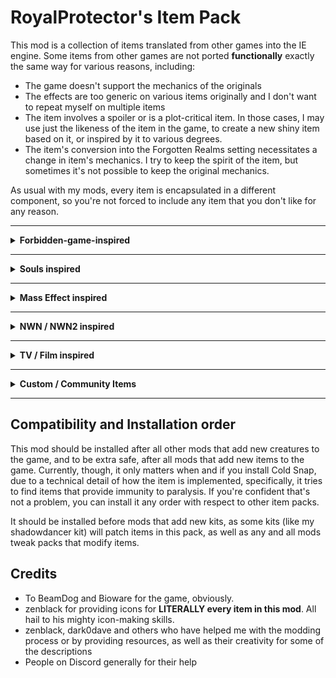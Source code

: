 # RoyalProtector's Item Pack

This mod is a collection of items translated from other games into the IE engine. Some items from other games are not ported **functionally** exactly the same way for various reasons, including:

- The game doesn't support the mechanics of the originals
- The effects are too generic on various items originally and I don't want to repeat myself on multiple items
- The item involves a spoiler or is a plot-critical item. In those cases, I may use just the likeness of the item in the game, to create a new shiny item based on it, or inspired by it to various degrees.
- The item's conversion into the Forgotten Realms setting necessitates a change in item's mechanics. I try to keep the spirit of the item, but sometimes it's not possible to keep the original mechanics.

As usual with my mods, every item is encapsulated in a different component, so you're not forced to include any item that you don't like for any reason.

---
<details>

<summary><b> Forbidden-game-inspired </b></summary>

These items are taken from a forbidden game that shall not be named. Due to plot critical reasons, a few items were changed in some degrees, retaining less from the original design, but it still aligns with the original design in some dimension.

**Component 101:** Add Everburn Blade +1 (two-handed sword)

This component adds a new cool flaming two-handed sword that is more powerful when against demons, and also when wielded by tieflings. This item will be wielded by the Cambion in Irenicus' dungeon in BG2, and in BG1, it will be wielded by the final boss at Durlag's dungeon.

Description:

Silent, somewhat translucent flames surge the length of the blade as soon as it clears the scabbard. This two handed sword is a common weapon for servants of fiends involved in the eternal Blood War. How it ended up here is anyone's guess.

STATISTICS:

Equipped abilities:
– Demonic enemies have a penalty in the combat rolls against the wielder, as if protected by a Protection from Evil spell that only applies to them

Combat abilities:
– Affects demonic enemies immune to +2 weapons, and hits as a +2 weapon against them
– The fire damage dealt to demons cannot be resisted, even if they are immune to normal fire damage

THAC0: +1, +2 for Tieflings
Damage: 1d10+1 (+2 for Tieflings), +1d2 fire damage (1d3+1 if wielded by Tieflings)
Damage type: Slashing
Speed Factor: 8
Proficiency Type: Two-handed Sword
Type: Two-handed
Requires:
 14 Strength

Weight: 12

**Component 102:** Add Bloodthirst +3 (dagger)

This component adds a new evil-only, Bhaal-inspired crimson twisted dagger that is more likely to critically hit and reduces the resistance to piercing damage on targets. Tamoko drops this item.
Description:

The Lord of Murder wasn't always a lord. He was once just a petty killer. When Bhaal first drew blood in a Baldurian back-alley, it dropped to the ground and lingered. When he ascended, this dried blood-drop grew, warped–and became sharp. Only those of dark hearts may use this blade.

STATISTICS:

Equipped abilities:
– AC: +1
– Critical chances while holding this weapon increase by 5%

Combat abilities:
– Hits with this weapon inflict a -15% weakness to piercing damage (non-cumulative) and reduce AC against piercing attacks by 2 (cumulative). Both of these effects last 2 rounds

THAC0: +3
Damage: 1d4+3 (piercing)
Speed Factor: 0
Proficiency Type: Dagger
Type: One-handed
Requires:
 3 Strength

Weight: 1

**Component 103:** Add Crimson Mischief +3 (short sword)

This component adds a new evil-only short sword that deals more damage the less health the enemy has, as well as some extra magic and cold damage.
Description:

his blood-red short sword is a weapon born of pure evil and sadism. It causes more pain the weaker the target is, seemingly pushing itself more forcefully into the bodies of its victims, causing horrific damage. Because of this, only those with an unsavory moral compass may use it.

STATISTICS:

Combat abilities:
Deals extra piercing damage to targets depending on their current Hit Points:
 – Between 85 and 100 HP: 1d2
 – Between 70 and 84 HP: 1d2+1
 – Between 54 and 69 HP: 1d3+1
 – Between 38 and 53 HP: 1d4+1
 – 37 HP or below: 1d5+1
– 4% chance per hit of hitting a vital or otherwise weak spot, causing the target to lose 20% of their Hit Points

THAC0: +3
Damage: 1d6+3, +1d4 necrotic damage (only affects living creatures; cannot be resisted)
Damage type: Piercing
Speed Factor: 0
Proficiency Type: Short Sword
Type: One-handed
Requires:
 5 Strength

Weight: 3

**Component 104:** Add Assassin's Touch +1 (dagger)

Description:

This long, slender blade fits perfectly between the ribs of any unsuspecting victim. Sleeping victims receive more damage.

This magical dagger seems to have enchanted to favor those in the thieving profession, especially assassins.

STATISTICS:

Equipped abilities:
– +10% bonus to Hide in Shadows and Move Silently
– Weapon damage is increased by +1 when wielded by thieves, or +2 if they're Assassins

Combat abilities:
– Enemies that are unconscious or asleep receive 1d6 extra piercing and cold damage
– Critical chances: +5% (only for single-classed Thieves)

THAC0: +1 (+2 for Thieves, +3 for Assassins)
Damage: 1d4+1 (piercing)
Speed Factor: 0
Proficiency Type: Dagger
Type: One-handed
Requires:
 3 Strength

Weight: 1

**Component 105:** Add Ritual Dagger (dagger)

Description:

This sinister dagger feeds on agony and the spilling of blood. The leather handle is smooth with use, and slick with fresh blood. It wasn't made to be particularly effective in battle, but its design nevertheless lends itself well to causing a lot of pain.

STATISTICS:

Combat abilities:
– Every successful hit with this weapon grants a stacking +1 bonus to melee attack rolls for 7 seconds
– Target must save vs. Death at -2 or bleed for 4 rounds, suffering 1 point of piercing damage, and again once per round

Charge ability:
– Pain is a path to power. Three times per day, slice your hand, causing 1d6 slashing damage to yourself, to receive a non-stacking +1 bonus attack rolls, and a +15% higher chance to inflict a critical hit for 15 seconds

THAC0: No bonus
Damage: 1d4+2 (piercing)
Speed Factor: 4
Proficiency Type: Dagger
Type: One-handed
Requires:
 3 Strength

Weight: 1

**Component 106:** Add Cold Snap +1 (dagger)

Description:

In the steel of this dagger, small ice formations resembling bubbles in a bath shimmer with a chill. As you hold it, faint crackles echo in your ears, and the air around the weapon turns crisp and cold, with a faint mist clinging to its surface. The blade lives up to its name, delivering a sharp bite of frost with every strike, freezing the victims as swiftly as a sudden winter storm.

STATISTICS:

Equipped abilities:
– +25% cold resistance

Combat abilities:
– 15% chance of dealing extra 1d8 cold damage
– 15% chance of snap-freezing the target on hit, paralyzing them for half a round if a save vs. Death at -2 is failed. Targets immune to cold damage and undead are immune to this effect

THAC0: +1
Damage: 1d4+1, +1d2 cold damage
Damage type: Piercing
Speed Factor: 1
Proficiency Type: Dagger
Type: One-handed
Requires:
 3 Strength

Weight: 1

**Component 107:** Add Spell Siphon +1 (dagger)

Description:

This dagger's blade is etched with shifting eldritch runes, which glow faintly whenever life is taken by its edge. The weapon seems to hunger for the energies of the slain, drawing their essence into its wielder's mind to restore their magical reserves. Only those who wield the arcane arts may use this weapon.

STATISTICS:

Combat abilities:
– Kills with this weapon restore 1 wizard or sorcerer spell slot from level 1. There's a 5% chance it will restore a level 2 spell slot too (or level 1 if the wielder has no forgotten level 2 spells)
– Hits with this weapon have a 15% chance of causing the target to lose 1 spell slot of the highest level they can cast. This will also cause a 30% spell failure for 9 seconds

THAC0: +1
Damage: 1d4+1 (piercing)
Speed Factor: 1
Proficiency Type: Dagger
Type: One-handed
Requires:
 3 Strength

Weight: 1

**Component 108:** Add Cruel Sting +1 (long sword)

Description:

The trauma of becoming a drider is quickly set aside with a cold arachnid dispassion. This sword follows that disturbing trend–a replenishing poison gland is built within, deploying generously against trapped opponents.

STATISTICS:

Combat abilities:
– Opponents that are webbed or otherwise helpless receive 1d4 poison damage per hit and may become poisoned, suffering 10 poison damage damage over 5 seconds if they fail to save vs. Death at -1

Charge abilities:
– Spin web, two times per day
  Special: Target must save vs. Breath at -2 or become webbed for 2 rounds.
  Area of effect: 1 target

Damage: 1d8+1, +1 poison damage
Damage type: Slashing
Speed Factor: 4
Proficiency Type: Long Sword
Type: One-handed
Requires:
 6 Strength

Weight: 4

**Component 109:** Add Judgment +3 (warhammer)

This adds a new powerful warhammer that deals crushing and fire damage and increases defenses. It has the ability to switch to a non-lethal mode which frees allies (or anyone else) from paralysis, stun, and hold effects on hit.

Description:

This finely crafted war hammer was designed as both a weapon of war and a tool of mercy. Said to have been wielded by a champion of a benevolent deity, it strikes with righteous force, toppling foes while breaking through ensnaring magic. The hammer's head glows with a steady inner heat that sears foes on touch–a reminder that justice can both punish and liberate.

STATISTICS:

Equipped abilities:
– +20% resistance to Fire and Magic
– +2 bonus to saving throws vs. all except Death

Combat abilities:
– 10% chance to knock the target prone, push them back for 1 round, and deal 2d4+2 crushing damage. The incapacitating effects do not work on giants, levitating creatures, or non-solid entities. Fiends are always affected.
– Can switch to a non-lethal mode, which deals no damage but frees any hit creature from paralysis, stun, hold, and other movement-limiting effects such as Grease or Web.

THAC0: +3
Damage: 2d4+3, plus 1d4+1 fire damage
Damage type: Crushing
Speed Factor: 1
Proficiency Type: War Hammer
Type: One-handed
Requires:
 16 Strength

Weight: 4

**Component 110:** Add The Deathstalker Mantle (cloak)

This adds a new cool cloak for assassins and other stabby-stabby characters. Upon killing an enemy, become immediately invisible and gain a +1 bonus to THAC0 and damage for 2 rounds. This effect can only trigger once per round.

Description:

The Deathstalker Mantle
This blood-red cloak was once the sinister badge of honor bestowed upon Bhaal's most ruthless assassins. Forged in the name of the Lord of Murder, it served as a grim token of their unholy deeds. Etched along the hem these words can be read: "Let hill and hollow be a door to screams that last forevermore."

Equipped abilities:
– +5% critical hit chance while the user is invisible or hidden
– The Shadow Itself: Upon killing an enemy, the wearer becomes invisible for 2 rounds and gains a +1 bonus to damage and THAC0 during this time. This effect can only trigger once per round

Weight: 3


</details>

---
<details>

<summary><b> Souls inspired </b></summary>

**Component 200:** Add Sword of Dusk and Dawn +3 (long sword)

**Component 215:** Add Moonlit Slumber (Elden Ring - Sword of St. Trina, long sword)

**Component 216:** Add Icicle (Elden Ring - Frozen Needle; rapier)

**Component 217:** Add Stygian Fury (Elden Ring - Rivers of Blood; katana)

**Component 220:** Add Harp Bow (Elden Ring - Harp Bow; shortbow)

**Component 222:** Add Crimson of Life (Elden Ring - Crimson Amber Amulet; necklace)

**Component 227:** Add Blood Lord's Stinger (Elden Ring - Bloody Helice; estoc)

**Component 228:** Add Storm's Monarch (Elden Ring - Dragon King's Cragblade; estoc)


</details>

---
<details>

<summary><b> Mass Effect inspired </b></summary>

**Component 401:** Add Rod of Illusive Protections (rod)

**Component 402:** Add Omniblade (universal sword)

**Component 403:** = Add Phantom's Blade (ninja-to)

</details>

---

<details>

<summary><b> NWN / NWN2 inspired </b></summary>

**Component 301:** Add Lawgiver +1 (bastard sword)

**Component 302:** Add The Left Hand (dagger)

**Component 303:** Add Master Li's Way (katana)

**Component 304:** Add Kukri of the Eclipse (dagger / kukri)

**Component 305:** Add Sharpshadow Blade (dagger / kukri)

**Component 306:** Add Black Rider Quill (rapier)

**Component 307:** Add Blade of the Rashemi (two-handed sword)

This sword protects the wielder from magic, and causes 10% spell cast failure on hit for 5/2 rounds. Deals 1d12+1 damage, and acts as a +2 weapon if a berserker, barbarian, o Rashemi warrior is wielding it.

**Component 308:** Add Shining Light of Lathander (two-handed sword)

**Component 309:** Add Goblinsplitter (axe)


</details>

---

<details>

<summary><b> TV / Film inspired </b></summary>

**Component 501:** Add Needle +1 (Game of Thrones; rapier)

</details>

---

<details>

<summary><b> Custom / Community Items </b></summary>

This section contains items that were specifically asked for, not inspired by anything specific.

**Component 601:** Add Ichor +2 (returning throwing dagger) [dark0dave]

**Component 602:** Add Throwing Dagger of Dispelling (throwing dagger) [dark0dave]

**Component 603:** Add Thunderclap +3 (dagger/throwing dagger) [dark0dave]

**Component 604:** Add Iceberg +4 (dagger) [dark0dave]

</details>

---

## Compatibility and Installation order

This mod should be installed after all other mods that add new creatures to the game, and to be extra safe, after all mods that add new items to the game. Currently, though, it only matters when and if you install Cold Snap, due to a technical detail of how the item is implemented, specifically, it tries to find items that provide immunity to paralysis. If you're confident that's not a problem, you can install it any order with respect to other item packs.

It should be installed before mods that add new kits, as some kits (like my shadowdancer kit) will patch items in this pack, as well as any and all mods tweak packs that modify items.

## Credits
- To BeamDog and Bioware for the game, obviously.
- zenblack for providing icons for **LITERALLY every item in this mod**. All hail to his mighty icon-making skills.
- zenblack, dark0dave and others who have helped me with the modding process or by providing resources, as well as their creativity for some of the descriptions
- People on Discord generally for their help
